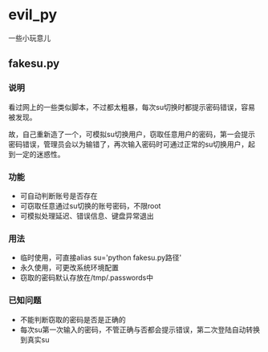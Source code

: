 # evil_py
一些小玩意儿

## fakesu.py
### 说明
看过网上的一些类似脚本，不过都太粗暴，每次su切换时都提示密码错误，容易被发现。

故，自己重新造了一个，可模拟su切换用户，窃取任意用户的密码，第一会提示密码错误，管理员会以为输错了，再次输入密码时可通过正常的su切换用户，起到一定的迷惑性。

### 功能
* 可自动判断账号是否存在
* 可窃取任意通过su切换的账号密码，不限root
* 可模拟处理延迟、错误信息、键盘异常退出

### 用法
* 临时使用，可直接alias su='python fakesu.py路径'
* 永久使用，可更改系统环境配置
* 窃取的密码默认存放在/tmp/.passwords中

### 已知问题
* 不能判断窃取的密码是否是正确的
* 每次su第一次输入的密码，不管正确与否都会提示错误，第二次登陆自动转换到真实su

